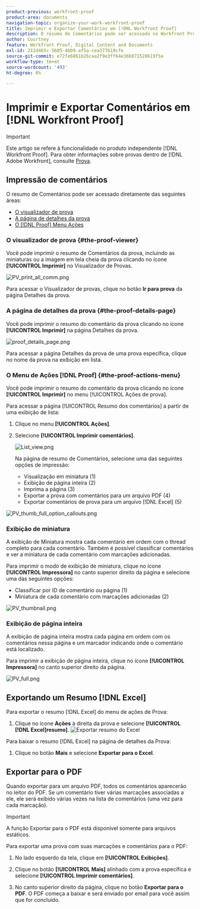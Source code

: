 ```yaml
---
product-previous: workfront-proof
product-area: documents
navigation-topic: organize-your-work-workfront-proof
title: Imprimir e Exportar Comentários em [!DNL Workfront Proof]
description: O resumo de Comentários pode ser acessado no Workfront Proof.
author: Courtney
feature: Workfront Proof, Digital Content and Documents
exl-id: 212d465c-5605-4bb9-af5a-cea377619cfe
source-git-commit: e72fe6861b26caa2f9e3ff64e36b871528619f5a
workflow-type: tm+mt
source-wordcount: '493'
ht-degree: 0%

---
```


# Imprimir e Exportar Comentários em [!DNL Workfront Proof]

>[!IMPORTANT]
>
>Este artigo se refere à funcionalidade no produto independente [!DNL Workfront Proof]. Para obter informações sobre provas dentro de [!DNL Adobe Workfront], consulte [Prova](../../../review-and-approve-work/proofing/proofing.md).

## Impressão de comentários

O resumo de Comentários pode ser acessado diretamente das seguintes áreas:

* [O visualizador de prova](#the-proof-viewer)
* [A página de detalhes da prova](#the-proof-details-page)
* [O  [!DNL Proof] Menu Ações](#the-proof-actions-menu)

### O visualizador de prova {#the-proof-viewer}

Você pode imprimir o resumo de Comentários da prova, incluindo as miniaturas ou a imagem em tela cheia da prova clicando no ícone **[!UICONTROL Imprimir]** no Visualizador de Provas.

![PV_print_all_comm.png](assets/pv-print-all-comm-350x158.png)

Para acessar o Visualizador de provas, clique no botão **Ir para prova** da página Detalhes da prova.

### A página de detalhes da prova {#the-proof-details-page}

Você pode imprimir o resumo do comentário da prova clicando no ícone **[!UICONTROL Imprimir]** na página Detalhes da prova.

![proof_details_page.png](assets/proof-details-page-350x231.png)

Para acessar a página Detalhes da prova de uma prova específica, clique no nome da prova na exibição em lista.

### O Menu de Ações [!DNL Proof] {#the-proof-actions-menu}

Você pode imprimir o resumo do comentário da prova clicando no ícone **[!UICONTROL Imprimir]** no menu [!UICONTROL Ações de prova].

Para acessar a página [!UICONTROL Resumo dos comentários] a partir de uma exibição de lista:

1. Clique no menu **[!UICONTROL Ações]**.
1. Selecione **[!UICONTROL Imprimir comentários]**.

   ![List_view.png](assets/list-view-350x155.png)

   Na página de resumo de Comentários, selecione uma das seguintes opções de impressão:

   * Visualização em miniatura (1)
   * Exibição de página inteira (2)
   * Imprima a página (3)
   * Exportar a prova com comentários para um arquivo PDF (4)
   * Exportar comentários de prova para um arquivo [!DNL Excel] (5)

![PV_thumb_full_option_callouts.png](assets/pv-thumb-full-option-callouts-350x154.png)

### Exibição de miniatura

A exibição de Miniatura mostra cada comentário em ordem com o thread completo para cada comentário. Também é possível classificar comentários e ver a miniatura de cada comentário com marcações adicionadas.

Para imprimir o modo de exibição de miniatura, clique no ícone **[!UICONTROL Impressora]** no canto superior direito da página e selecione uma das seguintes opções:

* Classificar por ID de comentário ou página (1)
* Miniatura de cada comentário com marcações adicionadas (2)

![PV_thumbnail.png](assets/pv-thumbnail-350x290.png)

### Exibição de página inteira

A exibição de página inteira mostra cada página em ordem com os comentários nessa página e um marcador indicando onde o comentário está localizado.

Para imprimir a exibição de página inteira, clique no ícone **[!UICONTROL Impressora]** no canto superior direito da página.

![PV_full.png](assets/pv-full-350x347.png)

## Exportando um Resumo [!DNL Excel]

Para exportar o resumo [!DNL Excel] do menu de ações de Prova:

1. Clique no ícone **Ações** à direita da prova e selecione **[!UICONTROL [!DNL Excel]resumo]**.
   ![Exportar resumo do Excel](assets/excel-summary-option.png)

Para baixar o resumo [!DNL Excel] na página de detalhes da Prova:

1. Clique no botão **Mais** e selecione **Exportar para o Excel**.

   <!--
   ![Export to Excel option](assets/export-to-excel-option.png) -->

## Exportar para o PDF

Quando exportar para um arquivo PDF, todos os comentários aparecerão no leitor do PDF. Se um comentário tiver várias marcações associadas a ele, ele será exibido várias vezes na lista de comentários (uma vez para cada marcação).

>[!IMPORTANT]
>
>A função Exportar para o PDF está disponível somente para arquivos estáticos.

Para exportar uma prova com suas marcações e comentários para o PDF:

1. No lado esquerdo da tela, clique em **[!UICONTROL Exibições]**.
1. Clique no botão **[!UICONTROL Mais]** alinhado com a prova específica e selecione **[!UICONTROL Imprimir comentários]**.

1. No canto superior direito da página, clique no botão **Exportar para o PDF**. O PDF começa a baixar e será enviado por email para você assim que for concluído.
